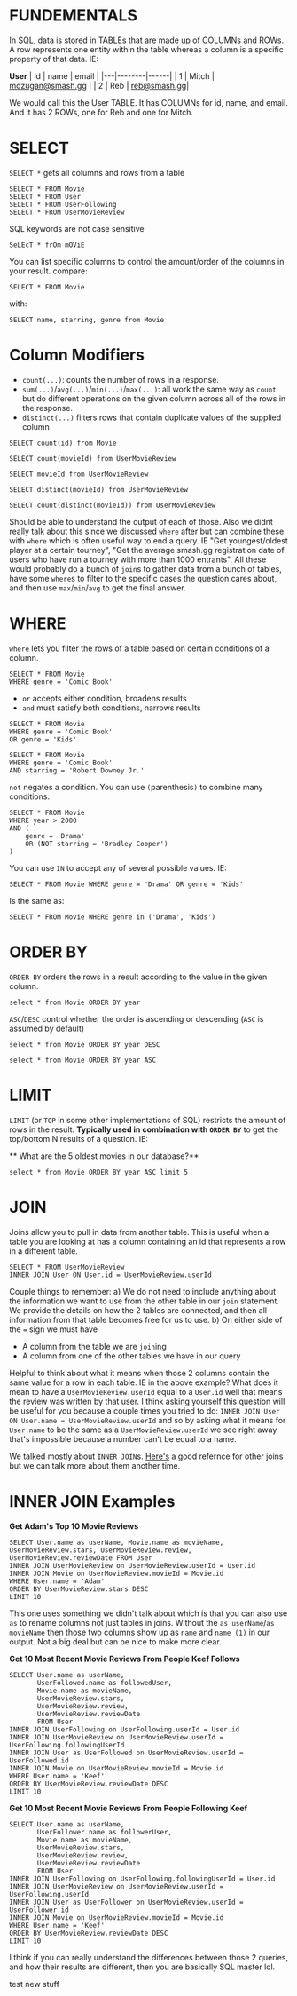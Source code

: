 # FUNDEMENTALS

In SQL, data is stored in TABLEs that are made up of COLUMNs and ROWs. A row represents one entity within the table whereas a column is a specific property of that data. IE:

**User**
| id | name | email |
|---|--------|------|
| 1 | Mitch | mdzugan@smash.gg |
| 2 | Reb | reb@smash.gg|

We would call this the User TABLE. It has COLUMNs for id, name, and email. And it has 2 ROWs, one for Reb and one for Mitch.

# SELECT
`SELECT *` gets all columns and rows from a table
```
SELECT * FROM Movie
SELECT * FROM User
SELECT * FROM UserFollowing
SELECT * FROM UserMovieReview
```
SQL keywords are not case sensitive
```
SeLEcT * frOm mOViE
```	


You can list specific columns to control the amount/order of the columns in your result.
compare:
```
SELECT * FROM Movie
```
with:
```
SELECT name, starring, genre from Movie
```			

# Column Modifiers
* `count(...)`: counts the number of rows in a response.
* `sum(...)`/`avg(...)`/`min(...)`/`max(...)`: all work the same way as `count` but do different operations on the given column across all of the rows in the response.
* `distinct(...)` filters rows that contain duplicate values of the supplied column

```
SELECT count(id) from Movie
```
```
SELECT count(movieId) from UserMovieReview
```
```
SELECT movieId from UserMovieReview
```
```
SELECT distinct(movieId) from UserMovieReview
```
```
SELECT count(distinct(movieId)) from UserMovieReview
```
Should be able to understand the output of each of those. Also we didnt really talk about this since we discussed `where` after but can combine these with `where` which is often useful way to end a query. IE "Get youngest/oldest player at a certain tourney", "Get the average smash.gg registration date of users who have run a tourney with more than 1000 entrants". All these would probably do a bunch of `join`s to gather data from a bunch of tables, have some `where`s to filter to the specific cases the question cares about, and then use `max`/`min`/`avg` to get the final answer.

# WHERE
`where` lets you filter the rows of a table based on certain conditions of a column.
```
SELECT * FROM Movie
WHERE genre = 'Comic Book'
```
* `or` accepts either condition, broadens results
* `and` must satisfy both conditions, narrows results
```
SELECT * FROM Movie
WHERE genre = 'Comic Book'
OR genre = 'Kids'
```
```
SELECT * FROM Movie
WHERE genre = 'Comic Book'
AND starring = 'Robert Downey Jr.'
```
`not` negates a condition. You can use `(`parenthesis`)` to combine many conditions.
```
SELECT * FROM Movie
WHERE year > 2000
AND (
	genre = 'Drama'
	OR (NOT starring = 'Bradley Cooper')
)
```
You can use `IN` to accept any of several possible values. IE:
```
SELECT * FROM Movie WHERE genre = 'Drama' OR genre = 'Kids'
```
Is the same as:
```
SELECT * FROM Movie WHERE genre in ('Drama', 'Kids')
```

# ORDER BY
`ORDER BY` orders the rows in a result according to the value in the given column.
```
select * from Movie ORDER BY year
```
`ASC`/`DESC` control whether the order is ascending or descending (`ASC` is assumed by default)

```
select * from Movie ORDER BY year DESC
```
```
select * from Movie ORDER BY year ASC
```
# LIMIT
`LIMIT` (or `TOP` in some other implementations of SQL) restricts the amount of rows in the result. **Typically used in combination with `ORDER BY`** to get the top/bottom N results of a question. IE:

** What are the 5 oldest movies in our database?**
```
select * from Movie ORDER BY year ASC limit 5
```

# JOIN
Joins allow you to pull in data from another table. This is useful when a table you are looking at has a column containing an id that represents a row in a different table.
```
SELECT * FROM UserMovieReview
INNER JOIN User ON User.id = UserMovieReview.userId
```
Couple things to remember:
a) We do not need to include anything about the information we want to use from the other table in our `join` statement. We provide the details on how the 2 tables are connected, and then all information from that table becomes free for us to use.
b) On either side of the `=` sign we must have
*  A column from the table we are `join`ing
*  A column from one of the other tables we have in our query

Helpful to think about what it means when those 2 columns contain the same value for a row in each table. IE in the above example? What does it mean to have a `UserMovieReview.userId` equal to a `User.id` well that means the review was written by that user. I think asking yourself this question will be useful for you because a couple times you tried to do: `INNER JOIN User ON User.name = UserMovieReview.userId` and so by asking what it means for `User.name` to be the same as a `UserMovieReview.userId` we see right away that's impossible because a number can't be equal to a name.

We talked mostly about `INNER JOIN`s. [Here's](https://stackoverflow.com/a/26760807) a good refernce for other joins but we can talk more about them another time.

# INNER JOIN Examples


**Get Adam's Top 10 Movie Reviews**
```
SELECT User.name as userName, Movie.name as movieName, UserMovieReview.stars, UserMovieReview.review, UserMovieReview.reviewDate FROM User
INNER JOIN UserMovieReview on UserMovieReview.userId = User.id
INNER JOIN Movie on UserMovieReview.movieId = Movie.id
WHERE User.name = 'Adam'
ORDER BY UserMovieReview.stars DESC
LIMIT 10
```
This one uses something we didn't talk about which is that you can also use `as` to rename columns not just tables in joins. Without the `as userName`/`as movieName` then those two columns show up as `name` and `name (1)` in our output. Not a big deal but can be nice to make more clear.

**Get 10 Most Recent Movie Reviews From People Keef Follows**
```
SELECT User.name as userName,
       UserFollowed.name as followedUser,
       Movie.name as movieName,
       UserMovieReview.stars,
       UserMovieReview.review,
       UserMovieReview.reviewDate
       FROM User
INNER JOIN UserFollowing on UserFollowing.userId = User.id
INNER JOIN UserMovieReview on UserMovieReview.userId = UserFollowing.followingUserId
INNER JOIN User as UserFollowed on UserMovieReview.userId = UserFollowed.id
INNER JOIN Movie on UserMovieReview.movieId = Movie.id
WHERE User.name = 'Keef'
ORDER BY UserMovieReview.reviewDate DESC
LIMIT 10
```

**Get 10 Most Recent Movie Reviews From People Following Keef**
```
SELECT User.name as userName,
       UserFollower.name as followerUser,
       Movie.name as movieName,
       UserMovieReview.stars,
       UserMovieReview.review,
       UserMovieReview.reviewDate
       FROM User
INNER JOIN UserFollowing on UserFollowing.followingUserId = User.id
INNER JOIN UserMovieReview on UserMovieReview.userId = UserFollowing.userId
INNER JOIN User as UserFollower on UserMovieReview.userId = UserFollower.id
INNER JOIN Movie on UserMovieReview.movieId = Movie.id
WHERE User.name = 'Keef'
ORDER BY UserMovieReview.reviewDate DESC
LIMIT 10
```
I think if you can really understand the differences between those 2 queries, and how their results are different, then you are basically SQL master lol.

test new stuff

